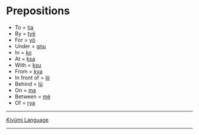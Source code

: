 # Prepositions

- To = [tja](./Kivümi%20Dictionary/tja.md)
- By = [tyë](./Kivümi%20Dictionary/tyë.md)
- For = [yö](./Kivümi%20Dictionary/yö.md)
- Under = [gnu](./Kivümi%20Dictionary/gnu.md)
- In = [ko](./Kivümi%20Dictionary/ko.md)
- At = [ksa](./Kivümi%20Dictionary/ksa.md)
- With = [ksu](./Kivümi%20Dictionary/ksu.md)
- From = [kya](./Kivümi%20Dictionary/kya.md)
- In front of = [lö](./Kivümi%20Dictionary/lö.md)
- Behind = [lü](./Kivümi%20Dictionary/lü.md)
- On = [ma](./Kivümi%20Dictionary/ma.md)
- Between = [më](./Kivümi%20Dictionary/më.md)
- Of = [rya](./Kivümi%20Dictionary/rya.md)

---

[Kivümi Language](README.md)

---